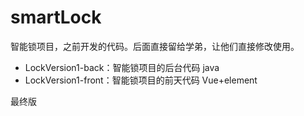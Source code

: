 ﻿# smartLock
智能锁项目，之前开发的代码。后面直接留给学弟，让他们直接修改使用。
* LockVersion1-back：智能锁项目的后台代码 java
* LockVersion1-front：智能锁项目的前天代码 Vue+element

最终版
